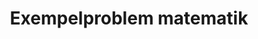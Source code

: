 ---
layout: sampleproblem
title: Exempelproblem matematik
id: affisch-matematik
poster: ../imgs/uvs-poster-matematik.png
skrivut: ../pdfs/uvs-poster-matematik.pdf
medlemsforening: UVS Matematiker
ledtrad: Rita ett 3x3-rutnät.
solution: Gör konstruktionen enligt figuren nedan. En likbent triangel bildas, vilken du kan visa har vinklarna 90, 45, 45 grader genom att identifiera vinklar som är lika som de markerade. T.ex. kan du till vänster se vinkel (2) och dess komplement 90-(2). I toppen finner du (2) + (3). Summan av vinkel (2) och (3) är således 45 grader, vinkel (1) är hälften av en rät vinkel, och totalt blir summan av alla tre vinklar alltså 90 grader. <br> <img src="../imgs/uvs-poster-matematik-solution.png" style="width:100%; position:relative; left:0px; max-width:250px;"> <br>
bonusproblem: <a href="https://ungvetenskapssport.se/blog/2020/08/15/veckans-problem-7/">https://ungvetenskapssport.se/blog/2020/08/15/veckans-problem-7/</a>
bonusproblem_ledtrad: Se problemsidan.
---